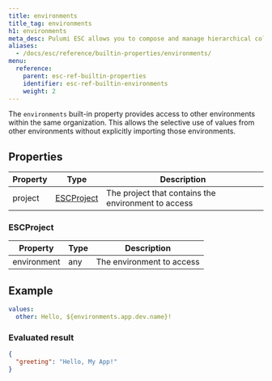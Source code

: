 ```yaml
---
title: environments
title_tag: environments
h1: environments
meta_desc: Pulumi ESC allows you to compose and manage hierarchical collections of configuration and secrets and consume them in various ways.
aliases:
  - /docs/esc/reference/builtin-properties/environments/
menu:
  reference:
    parent: esc-ref-builtin-properties
    identifier: esc-ref-builtin-environments
    weight: 2
---
```


The `environments` built-in property provides access to other environments within the same organization. This allows the selective use of values from other environments without explicitly importing those environments.

## Properties

| Property | Type                           | Description                                                       |
|----------|--------------------------------|-------------------------------------------------------------------|
| project  | [ESCProject](#pulumicontext)   | The project that contains the environment to access

### ESCProject

| Property       | Type   | Description                                                       |
|----------------|--------|-------------------------------------------------------------------|
| environment    | any    | The environment to access

## Example

```yaml
values:
  other: Hello, ${environments.app.dev.name}!
```

### Evaluated result

```json
{
  "greeting": "Hello, My App!"
}
```
